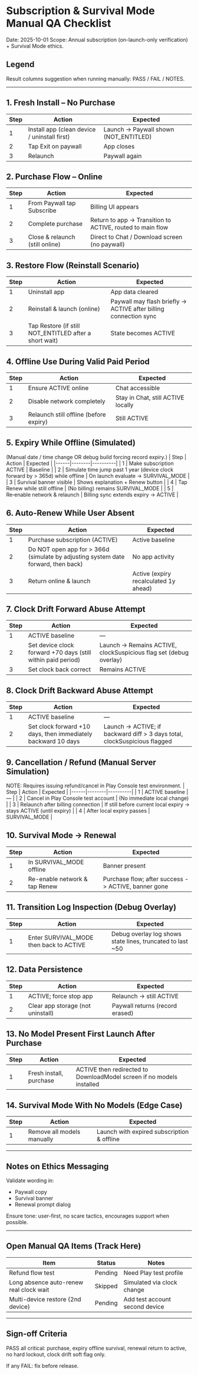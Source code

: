 # Subscription & Survival Mode Manual QA Checklist
Date: 2025-10-01
Scope: Annual subscription (on-launch-only verification) + Survival Mode ethics.

## Legend
Result columns suggestion when running manually: PASS / FAIL / NOTES.

---
## 1. Fresh Install – No Purchase
| Step | Action | Expected |
|------|--------|----------|
| 1 | Install app (clean device / uninstall first) | Launch -> Paywall shown (NOT_ENTITLED) |
| 2 | Tap Exit on paywall | App closes |
| 3 | Relaunch | Paywall again |

## 2. Purchase Flow – Online
| Step | Action | Expected |
|------|--------|----------|
| 1 | From Paywall tap Subscribe | Billing UI appears |
| 2 | Complete purchase | Return to app -> Transition to ACTIVE, routed to main flow |
| 3 | Close & relaunch (still online) | Direct to Chat / Download screen (no paywall) |

## 3. Restore Flow (Reinstall Scenario)
| Step | Action | Expected |
|------|--------|----------|
| 1 | Uninstall app | App data cleared |
| 2 | Reinstall & launch (online) | Paywall may flash briefly -> ACTIVE after billing connection sync |
| 3 | Tap Restore (if still NOT_ENTITLED after a short wait) | State becomes ACTIVE |

## 4. Offline Use During Valid Paid Period
| Step | Action | Expected |
|------|--------|----------|
| 1 | Ensure ACTIVE online | Chat accessible |
| 2 | Disable network completely | Stay in Chat, still ACTIVE locally |
| 3 | Relaunch still offline (before expiry) | Still ACTIVE |

## 5. Expiry While Offline (Simulated)
(Manual date / time change OR debug build forcing record expiry.)
| Step | Action | Expected |
|------|--------|----------|
| 1 | Make subscription ACTIVE | Baseline |
| 2 | Simulate time jump past 1 year (device clock forward by > 365d) while offline | On launch evaluate -> SURVIVAL_MODE |
| 3 | Survival banner visible | Shows explanation + Renew button |
| 4 | Tap Renew while still offline | (No billing) remains SURVIVAL_MODE |
| 5 | Re‑enable network & relaunch | Billing sync extends expiry -> ACTIVE |

## 6. Auto-Renew While User Absent
| Step | Action | Expected |
|------|--------|----------|
| 1 | Purchase subscription (ACTIVE) | Active baseline |
| 2 | Do NOT open app for > 366d (simulate by adjusting system date forward, then back) | No app activity |
| 3 | Return online & launch | Active (expiry recalculated 1y ahead) |

## 7. Clock Drift Forward Abuse Attempt
| Step | Action | Expected |
|------|--------|----------|
| 1 | ACTIVE baseline | — |
| 2 | Set device clock forward +70 days (still within paid period) | Launch -> Remains ACTIVE, clockSuspicious flag set (debug overlay) |
| 3 | Set clock back correct | Remains ACTIVE |

## 8. Clock Drift Backward Abuse Attempt
| Step | Action | Expected |
|------|--------|----------|
| 1 | ACTIVE baseline | — |
| 2 | Set clock forward +10 days, then immediately backward 10 days | Launch -> ACTIVE; if backward diff > 3 days total, clockSuspicious flagged |

## 9. Cancellation / Refund (Manual Server Simulation)
NOTE: Requires issuing refund/cancel in Play Console test environment.
| Step | Action | Expected |
|------|--------|----------|
| 1 | ACTIVE baseline | — |
| 2 | Cancel in Play Console test account | (No immediate local change) |
| 3 | Relaunch after billing connection | If still before current local expiry -> stays ACTIVE (until expiry) |
| 4 | After local expiry passes | SURVIVAL_MODE |

## 10. Survival Mode -> Renewal
| Step | Action | Expected |
|------|--------|----------|
| 1 | In SURVIVAL_MODE offline | Banner present |
| 2 | Re-enable network & tap Renew | Purchase flow; after success -> ACTIVE, banner gone |

## 11. Transition Log Inspection (Debug Overlay)
| Step | Action | Expected |
|------|--------|----------|
| 1 | Enter SURVIVAL_MODE then back to ACTIVE | Debug overlay log shows state lines, truncated to last ~50 |

## 12. Data Persistence
| Step | Action | Expected |
|------|--------|----------|
| 1 | ACTIVE; force stop app | Relaunch -> still ACTIVE |
| 2 | Clear app storage (not uninstall) | Paywall returns (record erased) |

## 13. No Model Present First Launch After Purchase
| Step | Action | Expected |
|------|--------|----------|
| 1 | Fresh install, purchase | ACTIVE then redirected to DownloadModel screen if no models installed |

## 14. Survival Mode With No Models (Edge Case)
| Step | Action | Expected |
|------|--------|----------|
| 1 | Remove all models manually | Launch with expired subscription & offline | SURVIVAL_MODE state but user must download/import model later when network returns |

---
## Notes on Ethics Messaging
Validate wording in:
- Paywall copy
- Survival banner
- Renewal prompt dialog

Ensure tone: user-first, no scare tactics, encourages support when possible.

---
## Open Manual QA Items (Track Here)
| Item | Status | Notes |
|------|--------|-------|
| Refund flow test | Pending | Need Play test profile |
| Long absence auto-renew real clock wait | Skipped | Simulated via clock change |
| Multi-device restore (2nd device) | Pending | Add test account second device |

---
## Sign-off Criteria
PASS all critical: purchase, expiry offline survival, renewal return to active, no hard lockout, clock drift soft flag only.

If any FAIL: fix before release.
